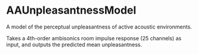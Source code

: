 # AAUnpleasantnessModel
A model of the perceptual unpleasantness of active acoustic environments.

Takes a 4th-order ambisonics room impulse response (25 channels) as input, and outputs the predicted mean unpleasantness.
